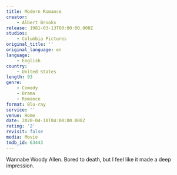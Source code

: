 ```yaml
---
title: Modern Romance
creator:
    - Albert Brooks
release: 1981-03-13T00:00:00.000Z
studios:
    - Columbia Pictures
original_title: ''
original_language: en
language:
    - English
country:
    - United States
length: 93
genre:
    - Comedy
    - Drama
    - Romance
format: Blu-ray
service: ''
venue: Home
date: 2020-04-10T04:00:00.000Z
rating: '2'
revisit: false
media: Movie
tmdb_id: 63443
---
```


Wannabe Woody Allen. Bored to death, but I feel like it made a deep impression.

